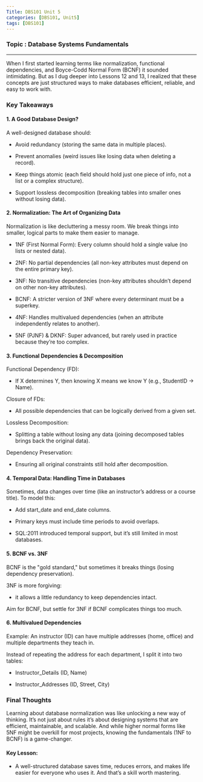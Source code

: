 ```yaml
---
Title: DBS101 Unit 5
categories: [DBS101, Unit5]
tags: [DBS101]
---
```


### Topic : Database Systems Fundamentals
---

When I first started learning terms like normalization, 
functional dependencies, and Boyce-Codd Normal Form (BCNF) it 
sounded intimidating. But as I dug deeper into Lessons 12 and 13, 
I realized that these concepts are just structured ways to make 
databases efficient, reliable, and easy to work with.

### Key Takeaways

#### 1. A Good Database Design?

A well-designed database should:

- Avoid redundancy (storing the same data in multiple places).

- Prevent anomalies (weird issues like losing data when deleting
 a record).

- Keep things atomic (each field should hold just one piece of 
info, not a list or a complex structure).

- Support lossless decomposition (breaking tables into smaller 
ones without losing data).

#### 2. Normalization: The Art of Organizing Data

Normalization is like decluttering a messy room. We break things 
into smaller, logical parts to make them easier to manage.

- 1NF (First Normal Form): Every column should hold a single 
value (no lists or nested data).

- 2NF: No partial dependencies (all non-key attributes must 
depend on the entire primary key).

- 3NF: No transitive dependencies (non-key attributes shouldn’t 
depend on other non-key attributes).

- BCNF: A stricter version of 3NF where every determinant must be
a superkey.

- 4NF: Handles multivalued dependencies (when an attribute 
independently relates to another).

- 5NF (PJNF) & DKNF: Super advanced, but rarely used in practice 
because they’re too complex.

#### 3. Functional Dependencies & Decomposition

Functional Dependency (FD): 
- If X determines Y, then knowing X 
means we know Y (e.g., StudentID → Name).

Closure of FDs: 
- All possible dependencies that can be logically 
derived from a given set.

Lossless Decomposition: 
- Splitting a table without losing any data 
(joining decomposed tables brings back the original data).

Dependency Preservation: 
- Ensuring all original constraints still
 hold after decomposition.

#### 4. Temporal Data: Handling Time in Databases

Sometimes, data changes over time (like an instructor’s address 
or a course title). To model this:

- Add start_date and end_date columns.

- Primary keys must include time periods to avoid overlaps.

- SQL:2011 introduced temporal support, but it’s still limited in 
most databases.

#### 5. BCNF vs. 3NF

BCNF is the "gold standard," but sometimes it breaks things 
(losing dependency preservation).

3NF is more forgiving:
- it allows a little redundancy to keep 
dependencies intact.

Aim for BCNF, but settle for 3NF if BCNF complicates 
things too much.

#### 6. Multivalued Dependencies

Example: An instructor (ID) can have multiple addresses (home, 
office) and multiple departments they teach in.

Instead of repeating the address for each department, I split it
into two tables:

- Instructor_Details (ID, Name)

- Instructor_Addresses (ID, Street, City)

### Final Thoughts

Learning about database normalization was like unlocking a new 
way of thinking. It’s not just about rules it’s about designing 
systems that are efficient, maintainable, and scalable. And while
higher normal forms like 5NF might be overkill for most projects, 
knowing the fundamentals (1NF to BCNF) is a game-changer.

#### Key Lesson: 

- A well-structured database saves time, reduces 
errors, and makes life easier for everyone who uses it. And 
that’s a skill worth mastering.
